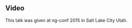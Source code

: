 <!--
{
"name" : "digging-into-angular-style-guide-decisions",
"version" : "0.1",
"title" : "Digging into Angular Style Guide Decisions",
"description" : "Learn about the latest developments in the Angular world.",
"homepage" : "https://www.youtube.com/embed/hG-ARy0oqjI",
"canonicalSource" : "https://www.youtube.com/embed/hG-ARy0oqjI",
"freshnessDate" : 2015-03-06,
"license" : "All Rights Reserved"
}
-->

<!-- @section -->

## Video

This talk was given at ng-conf 2015 in Salt Lake City Utah.

<!-- @asset, "contentType": "outlearn/video", "provider": "youtube", "url": "https://www.youtube.com/embed/hG-ARy0oqjI" -->
